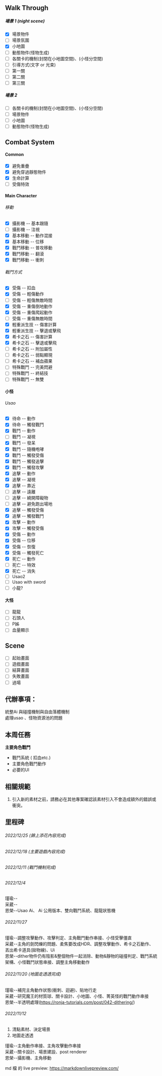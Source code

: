 ## Walk Through
##### 場景 1 (night scene)
 - [x] 場景物件
 - [ ] 場景氛圍
 - [x] 小地圖
 - [ ] 動態物件(怪物生成)
 - [ ] 各關卡的機制(封閉在小地圖空間)、(小怪分空間)
 - [ ] 引導方式(文字 or 光束)
 - [ ] 第一關
 - [ ] 第二關
 - [ ] 第三關
##### 場景 2 
 - [ ] 各關卡的機制(封閉在小地圖空間)、(小怪分空間)
 - [ ] 場景物件
 - [ ] 小地圖
 - [ ] 動態物件(怪物生成)
## Combat System
#### Common
 - [x] 避免重疊
 - [x] 避免穿過靜態物件
 - [x] 生命計算
 - [ ] 受傷特效
#### Main Character
###### 移動
 - [x] 攝影機 -- 基本跟隨
 - [ ] 攝影機 -- 注視
 - [x] 基本移動 -- 動作混接
 - [x] 基本移動 -- 位移
 - [x] 戰鬥移動 -- 普攻移動
 - [x] 戰鬥移動 -- 翻滾
 - [x] 戰鬥移動 -- 衝刺
###### 戰鬥方式
 - [x] 受傷 -- 扣血
 - [x] 受傷 -- 輕傷動作
 - [ ] 受傷 -- 輕傷無敵時間
 - [x] 受傷 -- 重傷倒地動作
 - [x] 受傷 -- 重傷爬起動作
 - [ ] 受傷 -- 重傷無敵時間
 - [x] 輕重派生技 -- 傷害計算
 - [x] 輕重派生技 -- 擊退或擊飛
 - [x] 希卡之石 -- 傷害計算
 - [x] 希卡之石 -- 擊退或擊飛
 - [ ] 希卡之石 -- 附加屬性
 - [ ] 希卡之石 -- 弱點顯現
 - [ ] 希卡之石 -- 補血蘋果
 - [ ] 特殊戰鬥 -- 完美閃避
 - [ ] 特殊戰鬥 -- 終結技
 - [ ] 特殊戰鬥 -- 無雙

#### 小怪
###### Usao
 - [x] 待命 -- 動作
 - [x] 待命 -- 觸發戰鬥
 - [x] 戰鬥 -- 動作
 - [ ] 戰鬥 -- 凝視
 - [x] 戰鬥 -- 發呆
 - [x] 戰鬥 -- 隨機咆哮
 - [x] 戰鬥 -- 觸發受傷
 - [x] 戰鬥 -- 觸發追擊
 - [x] 戰鬥 -- 觸發攻擊
 - [x] 追擊 -- 動作
 - [x] 追擊 -- 凝視
 - [x] 追擊 -- 靠近
 - [ ] 追擊 -- 遠離
 - [ ] 追擊 -- 繞開障礙物
 - [ ] 追擊 -- 避免跑出場地
 - [x] 追擊 -- 觸發受傷
 - [x] 追擊 -- 觸發戰鬥
 - [x] 攻擊 -- 動作
 - [x] 攻擊 -- 觸發受傷
 - [x] 受傷 -- 動作
 - [x] 受傷 -- 位移
 - [x] 受傷 -- 恢復
 - [x] 受傷 -- 觸發死亡
 - [x] 死亡 -- 動作
 - [ ] 死亡 -- 特效
 - [x] 死亡 -- 消失
 - [ ] Usao2<br>
 - [ ] Usao with sword<br>
 - [ ] 小龍?<br>
#### 大怪
 - [ ] 龍龍
 - [ ] 石頭人
 - [ ] P姊
 - [ ] 血量顯示

## Scene
 - [ ] 起始畫面
 - [ ] 遊戲畫面
 - [ ] 結算畫面
 - [ ] 失敗畫面
 - [ ] 過場
## 代辦事項：
統整Ai 與碰撞機制與自由落體機制<br>
處理usao 、怪物資源池的問題<br>

## 本周任務
**主要角色戰鬥**
* 戰鬥系統 ( 扣血etc.)
* 主要角色戰鬥動作
* 必要的UI

## 相關規範
1. 引入新的素材之前，請務必在其他專案確認該素材引入不會造成額外的錯誤或衝突。

## 里程碑

###### 2022/12/25 (錦上添花內容完成)
###### 2022/12/18 (主要遊戲內容完成)
###### 2022/12/11 (戰鬥機制完成)
###### 2022/12/4
瑾瑜--<br>
采葳--<br>
恩榮--Usao Ai、 Ai 公用版本、雙向戰鬥系統、龍龍狀態機<br>
###### 2022/11/27

瑾瑜--調整攻擊動作、攻擊判定、主角戰鬥動作串接、小怪受擊僵直<br>
采葳--主角的劍閃爍的問題、柔焦要改成HDR、調整攻擊動作、希卡之石動作、丟出希卡道具(拋物線)、Ui<br>
恩榮--dither物件仍有陰影&整個物件一起消除、動物&靜物的碰撞判定、戰鬥系統架構、小怪戰鬥狀態串接、調整主角移動動作<br>

###### 2022/11/20 (地圖走透透完成)

瑾瑜--補完主角動作狀態(衝刺、迴避)、貼地行走<br>
采葳--研究魔王的材質球、關卡設計、小地圖、小怪、菁英怪的戰鬥動作串接<br>
恩榮--半透明處理(https://ronja-tutorials.com/post/042-dithering/)<br>

###### 2022/11/12

1. 清點素材、決定場景
2. 地圖走透透

瑾瑜--主角動作串接、主角攻擊動作串接<br>
采葳--關卡設計、場景建設、post renderer<br>
恩榮--攝影機、主角移動<br>

md 檔 的 live preview:
https://markdownlivepreview.com/